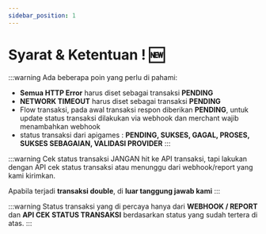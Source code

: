 ```yaml
---
sidebar_position: 1
---
```


# Syarat & Ketentuan ! 🆕

:::warning
Ada beberapa poin yang perlu di pahami:
- **Semua HTTP Error** harus diset sebagai transaksi **PENDING**
- **NETWORK TIMEOUT** harus diset sebagai transaksi **PENDING**
- Flow transaksi, pada awal transaksi respon diberikan **PENDING**, untuk update status transaksi dilakukan via webhook dan merchant wajib menambahkan webhook
- status transaksi dari apigames : **PENDING, SUKSES,  GAGAL, PROSES, SUKSES SEBAGAIAN, VALIDASI PROVIDER**
:::

:::warning
Cek status transaksi JANGAN hit ke API transaksi, tapi lakukan dengan API cek status transaksi atau menunggu dari webhook/report yang kami kirimkan.

Apabila terjadi **transaksi double**, di **luar tanggung jawab kami**
:::

:::warning
Status transaksi yang di percaya hanya dari **WEBHOOK / REPORT** dan **API CEK STATUS TRANSAKSI** berdasarkan status yang sudah tertera di atas.
:::

